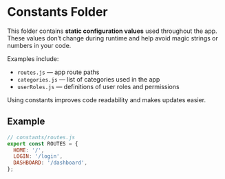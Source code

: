 # Constants Folder

This folder contains **static configuration values** used throughout the app.  
These values don’t change during runtime and help avoid magic strings or numbers in your code.

Examples include:

- `routes.js` — app route paths  
- `categories.js` — list of categories used in the app  
- `userRoles.js` — definitions of user roles and permissions  

Using constants improves code readability and makes updates easier.

## Example

```js
// constants/routes.js
export const ROUTES = {
  HOME: '/',
  LOGIN: '/login',
  DASHBOARD: '/dashboard',
};
